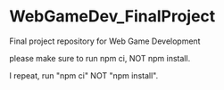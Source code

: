 # WebGameDev\_FinalProject

Final project repository for Web Game Development



please make sure to run npm ci, NOT npm install.

I repeat, run "npm ci" NOT "npm install".

